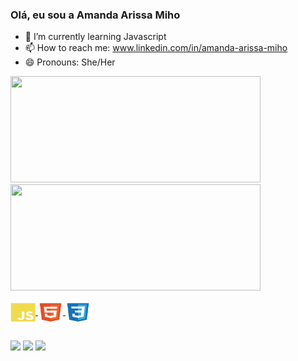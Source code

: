 ### Olá, eu sou a Amanda Arissa Miho

- 🌱 I’m currently learning Javascript
- 📫 How to reach me: www.linkedin.com/in/amanda-arissa-miho
- 😄 Pronouns: She/Her

<div>
  <a href="https://github.com/amandamiho">
  <img width="400" height="170em" src="https://github-readme-stats.vercel.app/api?username=AmandaMiho&theme=omni&show_icons=true&include_all_commits=true&count_private=true">
  <img width="400" height="170em" src="https://github-readme-stats.vercel.app/api/top-langs/?username=AmandaMIho&layout=compact&langs_count=16&theme=omni"/>
</div>

<div style="display: inline_block"><br>
  <img align="center" alt="Rafa-Js" height="30" width="40" src="https://raw.githubusercontent.com/devicons/devicon/master/icons/javascript/javascript-plain.svg">
  <img align="center" alt="Rafa-HTML" height="30" width="40" src="https://raw.githubusercontent.com/devicons/devicon/master/icons/html5/html5-original.svg">
  <img align="center" alt="Rafa-CSS" height="30" width="40" src="https://raw.githubusercontent.com/devicons/devicon/master/icons/css3/css3-original.svg">
</div>

 ##
 
<div> 
  <a href="https://www.youtube.com/@Mi1Ho/UC_-uuuZbY0AAt9CViNzvc-Q" target="_blank"><img src="https://img.shields.io/badge/YouTube-FF0000?style=for-the-badge&logo=youtube&logoColor=white" target="_blank"></a>
  <a href="https://instagram.com/amanda.ariss" target="_blank"><img src="https://img.shields.io/badge/-Instagram-%23E4405F?style=for-the-badge&logo=instagram&logoColor=white" target="_blank"></a>
  <a href="https://www.linkedin.com/in/amanda-arissa-mizutani-horigoshi-13a8042aa/)" target="_blank"><img src="https://img.shields.io/badge/-LinkedIn-%230077B5?style=for-the-badge&logo=linkedin&logoColor=white" target="_blank"></a> 
  
</div>

